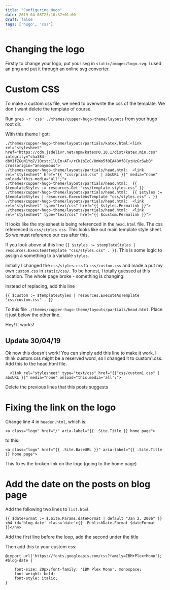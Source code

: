 ```yaml
---
title: "Configuring Hugo"
date: 2019-04-08T23:10:37+01:00
draft: false
tags: ['hugo', 'css']
---
```



# Changing the logo

Firstly to change your logo, put your svg in ```static/images/logo.svg```. I used an png and put it through an online svg converter.

# Custom CSS

To make a custom css file, we need to overwrite the css of the template. We don't want delete the template of course.

Run `grep -r 'css' ./themes/cupper-hugo-theme/layouts` from your hugo root dir.

With this theme I got:
```
./themes/cupper-hugo-theme/layouts/partials/katex.html:<link rel="stylesheet" href="https://cdn.jsdelivr.net/npm/katex@0.10.1/dist/katex.min.css" integrity="sha384-dbVIfZGuN1Yq7/1Ocstc1lUEm+AT+/rCkibIcC/OmWo5f0EA48Vf8CytHzGrSwbQ" crossorigin="anonymous">
./themes/cupper-hugo-theme/layouts/partials/head.html:  <link rel="stylesheet" href="{{ "css/prism.css" | absURL }}" media="none" onload="this.media='all';">
./themes/cupper-hugo-theme/layouts/partials/head.html:  {{ $templateStyles := resources.Get "css/template-styles.css" }}
./themes/cupper-hugo-theme/layouts/partials/head.html:  {{ $styles := $templateStyles | resources.ExecuteAsTemplate "css/styles.css" . }}
./themes/cupper-hugo-theme/layouts/partials/head.html:  <link rel="stylesheet" type="text/css" href="{{ $styles.Permalink }}">
./themes/cupper-hugo-theme/layouts/partials/head.html:  <link rel="stylesheet" type="text/css" href="{{ $custom.Permalink }}">
```

It looks like the stylesheet is being referenced in the ```head.html``` file. The css referenced is ``css/styles.css``. This looks like out main template style sheet. So we must reference our css after this.


If you look above at this line ```{{ $styles := $templateStyles | resources.ExecuteAsTemplate "css/styles.css" . }}```. This is some logic to assign a something to a variable ```styles```.

Initially I changed the ```css/styles.css``` to ```css/custom.css``` and made a put my own ```custom.css``` in ```static/css/```. To be honest, I totally guessed at this location. The whole page broke - something is changing.


Instead of replacing, add this line

```
{{ $custom := $templateStyles | resources.ExecuteAsTemplate "css/custom.css" . }}
```

To this file ```./themes/cupper-hugo-theme/layouts/partials/head.html```. Place it just below the other line.

Hey! It works!

**Update 30/04/19**
---

Ok now this doesn't work! You can simply add this line to make it work. I think custom.css might be a reserved word, so I changed it to custom1.css. Add this to the head.html file.

```
  <link rel="stylesheet" type="text/css" href="{{"css/custom1.css" | absURL }}" media="none" onload="this.media='all';">
```

Delete the previous lines that this posts suggests

# Fixing the link on the logo

Change line 4 in ```header.html```, which is:

```
<a class="logo" href="/" aria-label="{{ .Site.Title }} home page">
```

to this:

```
<a class="logo" href="{{ .Site.BaseURL }}" aria-label="{{ .Site.Title }} home page">
```

This fixes the broken link on the logo (going to the home page)

# Add the date on the posts on blog page

Add the following two lines to ```list.html```

```
{{ $dateFormat := $.Site.Params.dateFormat | default "Jan 2, 2006" }}
<h4 id='blog-date' class='date'>{{ .PublishDate.Format $dateFormat   }}</h4>
```

Add the first line before the loop, add the second under the title

Then add this to your custom css:
```
@import url('https://fonts.googleapis.com/css?family=IBM+Plex+Mono');
#blog-date {

    font-size: 20px;font-family: 'IBM Plex Mono', monospace;
    font-weight: bold;
    font-style: italic;
}
```